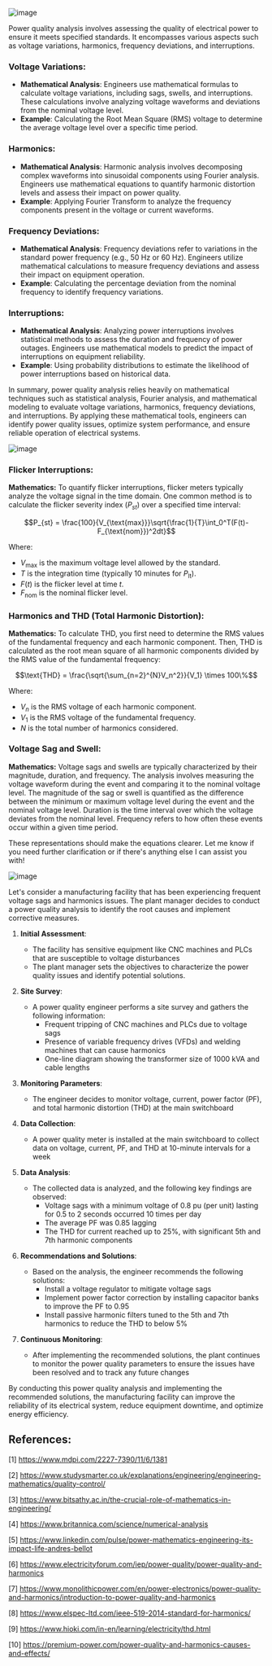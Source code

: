 
![image](3.jpg)

Power quality analysis involves assessing the quality of electrical power to ensure it meets specified standards. It encompasses various aspects such as voltage variations, harmonics, frequency deviations, and interruptions.

### Voltage Variations:
- **Mathematical Analysis**: Engineers use mathematical formulas to calculate voltage variations, including sags, swells, and interruptions. These calculations involve analyzing voltage waveforms and deviations from the nominal voltage level.
- **Example**: Calculating the Root Mean Square (RMS) voltage to determine the average voltage level over a specific time period.

### Harmonics:
- **Mathematical Analysis**: Harmonic analysis involves decomposing complex waveforms into sinusoidal components using Fourier analysis. Engineers use mathematical equations to quantify harmonic distortion levels and assess their impact on power quality.
- **Example**: Applying Fourier Transform to analyze the frequency components present in the voltage or current waveforms.

### Frequency Deviations:
- **Mathematical Analysis**: Frequency deviations refer to variations in the standard power frequency (e.g., 50 Hz or 60 Hz). Engineers utilize mathematical calculations to measure frequency deviations and assess their impact on equipment operation.
- **Example**: Calculating the percentage deviation from the nominal frequency to identify frequency variations.

### Interruptions:
- **Mathematical Analysis**: Analyzing power interruptions involves statistical methods to assess the duration and frequency of power outages. Engineers use mathematical models to predict the impact of interruptions on equipment reliability.
- **Example**: Using probability distributions to estimate the likelihood of power interruptions based on historical data.

In summary, power quality analysis relies heavily on mathematical techniques such as statistical analysis, Fourier analysis, and mathematical modeling to evaluate voltage variations, harmonics, frequency deviations, and interruptions. By applying these mathematical tools, engineers can identify power quality issues, optimize system performance, and ensure reliable operation of electrical systems.



![image](2.jpg)

### Flicker Interruptions:

**Mathematics:**
To quantify flicker interruptions, flicker meters typically analyze the voltage signal in the time domain. One common method is to calculate the flicker severity index ($P_{st}$) over a specified time interval:

$$P_{st} = \frac{100}{V_{\text{max}}}\sqrt{\frac{1}{T}\int_0^T(F(t)-F_{\text{nom}})^2dt}$$

Where:
- $V_{\text{max}}$ is the maximum voltage level allowed by the standard.
- $T$ is the integration time (typically 10 minutes for $P_{\text{lt}}$).
- $F(t)$ is the flicker level at time $t$.
- $F_{\text{nom}}$ is the nominal flicker level.

### Harmonics and THD (Total Harmonic Distortion):

**Mathematics:**
To calculate THD, you first need to determine the RMS values of the fundamental frequency and each harmonic component. Then, THD is calculated as the root mean square of all harmonic components divided by the RMS value of the fundamental frequency:

$$\text{THD} = \frac{\sqrt{\sum_{n=2}^{N}V_n^2}}{V_1} \times 100\%$$

Where:
- $V_n$ is the RMS voltage of each harmonic component.
- $V_1$ is the RMS voltage of the fundamental frequency.
- $N$ is the total number of harmonics considered.

### Voltage Sag and Swell:

**Mathematics:**
Voltage sags and swells are typically characterized by their magnitude, duration, and frequency. The analysis involves measuring the voltage waveform during the event and comparing it to the nominal voltage level. The magnitude of the sag or swell is quantified as the difference between the minimum or maximum voltage level during the event and the nominal voltage level. Duration is the time interval over which the voltage deviates from the nominal level. Frequency refers to how often these events occur within a given time period.

These representations should make the equations clearer. Let me know if you need further clarification or if there's anything else I can assist you with!

![image](1.JPG)

Let's consider a manufacturing facility that has been experiencing frequent voltage sags and harmonics issues. The plant manager decides to conduct a power quality analysis to identify the root causes and implement corrective measures.

1. **Initial Assessment**:
   - The facility has sensitive equipment like CNC machines and PLCs that are susceptible to voltage disturbances
   - The plant manager sets the objectives to characterize the power quality issues and identify potential solutions.

2. **Site Survey**:
   - A power quality engineer performs a site survey and gathers the following information:
     - Frequent tripping of CNC machines and PLCs due to voltage sags
     - Presence of variable frequency drives (VFDs) and welding machines that can cause harmonics
     - One-line diagram showing the transformer size of 1000 kVA and cable lengths

3. **Monitoring Parameters**:
   - The engineer decides to monitor voltage, current, power factor (PF), and total harmonic distortion (THD) at the main switchboard

4. **Data Collection**:
   - A power quality meter is installed at the main switchboard to collect data on voltage, current, PF, and THD at 10-minute intervals for a week

5. **Data Analysis**:
   - The collected data is analyzed, and the following key findings are observed:
     - Voltage sags with a minimum voltage of 0.8 pu (per unit) lasting for 0.5 to 2 seconds occurred 10 times per day
     - The average PF was 0.85 lagging
     - The THD for current reached up to 25%, with significant 5th and 7th harmonic components

6. **Recommendations and Solutions**:
   - Based on the analysis, the engineer recommends the following solutions:
     - Install a voltage regulator to mitigate voltage sags
     - Implement power factor correction by installing capacitor banks to improve the PF to 0.95
     - Install passive harmonic filters tuned to the 5th and 7th harmonics to reduce the THD to below 5%

7. **Continuous Monitoring**:
   - After implementing the recommended solutions, the plant continues to monitor the power quality parameters to ensure the issues have been resolved and to track any future changes

By conducting this power quality analysis and implementing the recommended solutions, the manufacturing facility can improve the reliability of its electrical system, reduce equipment downtime, and optimize energy efficiency.


## References:

[1] https://www.mdpi.com/2227-7390/11/6/1381

[2] https://www.studysmarter.co.uk/explanations/engineering/engineering-mathematics/quality-control/

[3] https://www.bitsathy.ac.in/the-crucial-role-of-mathematics-in-engineering/

[4] https://www.britannica.com/science/numerical-analysis

[5] https://www.linkedin.com/pulse/power-mathematics-engineering-its-impact-life-andres-bellot

[6] https://www.electricityforum.com/iep/power-quality/power-quality-and-harmonics

[7] https://www.monolithicpower.com/en/power-electronics/power-quality-and-harmonics/introduction-to-power-quality-and-harmonics

[8] https://www.elspec-ltd.com/ieee-519-2014-standard-for-harmonics/

[9] https://www.hioki.com/in-en/learning/electricity/thd.html

[10] https://premium-power.com/power-quality-and-harmonics-causes-and-effects/